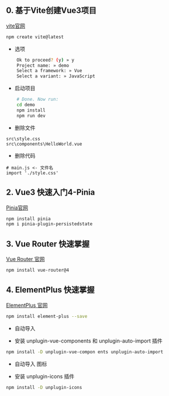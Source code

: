 


## 0. 基于Vite创建Vue3项目 
[vite官网](https://cn.vitejs.dev)
```bash
npm create vite@latest
```
+ 选项
```bash
    Ok to proceed? (y) » y
    Project name: » demo
    Select a framework: » Vue
    Select a variant: » JavaScript
```

+ 启动项目
```bash
    # Done. Now run:
    cd demo
    npm install
    npm run dev
```

+ 删除文件
```init
src\style.css
src\components\HelloWorld.vue
```

+ 删除代码
```init
# main.js <- 文件名
import './style.css' 
```

## 2. Vue3 快速入门4-Pinia
   [Pinia官网](https://pinia.vuejs.org/zh)
```bash
npm install pinia
npm i pinia-plugin-persistedstate
```

## 3. Vue Router 快速掌握
[Vue Router 官网](https://router.vuejs.org/zh)
```bash
npm install vue-router@4
```

## 4. ElementPlus 快速掌握
[ElementPlus 官网](https://element-plus.org/zh-CN)
```bash
npm install element-plus --save
```

* 自动导入
+ 安装 unplugin-vue-components 和 unplugin-auto-import 插件
```bash
npm install -D unplugin-vue-compon ents unplugin-auto-import
```

* 自动导入 图标
+ 安装 unplugin-icons 插件
```bash
npm install -D unplugin-icons
```

